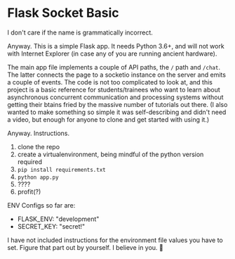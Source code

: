 # Flask Socket Basic

I don't care if the name is grammatically incorrect.

Anyway. This is a simple Flask app. It needs Python 3.6+, and will not work with Internet Explorer (in case any of you are running ancient hardware).

The main app file implements a couple of API paths, the `/` path and `/chat`. The latter connects the page to a socketio instance on the server and emits a couple of events. The code is not too complicated to look at, and this project is a basic reference for students/trainees who want to learn about asynchronous concurrent communication and processing systems without getting their btains fried by the massive number of tutorials out there. (I also wanted to make something so simple it was self-describing and didn't need a video, but enough for anyone to clone and get started with using it.)

Anyway. Instructions.

1. clone the repo
2. create a virtualenvironment, being mindful of the python version required
3. `pip install requirements.txt`
4. `python app.py`
5. ????
6. profit(?)


ENV Configs so far are:
- FLASK_ENV: "development"
- SECRET_KEY: "secret!"

I have not included instructions for the environment file values you have to set. Figure that part out by yourself. I believe in you. 🙂